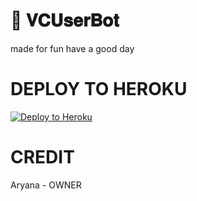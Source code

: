 # 📀 𝐕𝐂𝐔𝐬𝐞𝐫𝐁𝐨𝐭


made for fun
have a good day


# DEPLOY TO HEROKU 


[![Deploy to Heroku](https://www.herokucdn.com/deploy/button.png)](https://heroku.com/deploy?template=https://github.com/aryanagha/aryana13190-130)

# CREDIT





Aryana - OWNER
